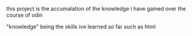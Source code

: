 this project is the accumalation of the knowledge i have gained over the 
course of odin

"knowledge" being the skills ive learned so far such as html
